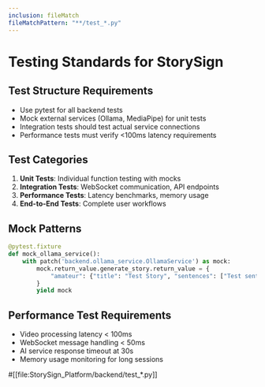 ```yaml
---
inclusion: fileMatch
fileMatchPattern: "**/test_*.py"
---
```


# Testing Standards for StorySign

## Test Structure Requirements

- Use pytest for all backend tests
- Mock external services (Ollama, MediaPipe) for unit tests
- Integration tests should test actual service connections
- Performance tests must verify <100ms latency requirements

## Test Categories

1. **Unit Tests**: Individual function testing with mocks
2. **Integration Tests**: WebSocket communication, API endpoints
3. **Performance Tests**: Latency benchmarks, memory usage
4. **End-to-End Tests**: Complete user workflows

## Mock Patterns

```python
@pytest.fixture
def mock_ollama_service():
    with patch('backend.ollama_service.OllamaService') as mock:
        mock.return_value.generate_story.return_value = {
            "amateur": {"title": "Test Story", "sentences": ["Test sentence"]}
        }
        yield mock
```

## Performance Test Requirements

- Video processing latency < 100ms
- WebSocket message handling < 50ms
- AI service response timeout at 30s
- Memory usage monitoring for long sessions

#[[file:StorySign_Platform/backend/test_*.py]]

